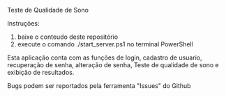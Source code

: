 Teste de Qualidade de Sono

Instruções:
1. baixe o conteudo deste repositório
2. execute o comando ./start_server.ps1 no terminal PowerShell

Esta aplicação conta com as funções de login, cadastro de usuario, recuperação de senha, alteração de senha, Teste de qualidade de sono e exibição de resultados.

Bugs podem ser reportados pela ferramenta "Issues" do Github